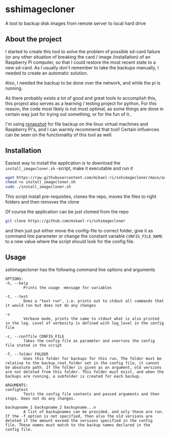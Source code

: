 # sshimagecloner
A tool to backup disk images from remote server to local hard drive

## About the project

I started to create this tool to solve the problem of possible sd-card failure (or any other situation of breaking the card / image /installation) of an Raspberry Pi computer, so that I could restore the most recent state to a new sd-card. As I usually don't remember to take the backups manually, I needed to create an automatic solution.

Also, I needed the backup to be done over the network, and while the pi is running.

As there probably exists a lot of good and great tools to accomplish this, this project also serves as a learning / testing project for python. For this reason, the code most likely is not most optimal, as some things are done in certain way just for trying out something, or for the fun of it..

I'm using [rsnapshot](https://rsnapshot.org/) for file backup on the linux virtual machines and Raspberry Pi's, and I can warmly recommend that tool! Certain influences can be seen on the functionality of this tool as well.

## Installation

Easiest way to install the application is to download the `install_imagecloner.sh` -script, make it executable and run it
```bash
wget https://raw.githubusercontent.com/mikael-ri/sshimagecloner/main/auto_install/install_imagecloner.sh
chmod +x install_imagecloner.sh
sudo ./install_imagecloner.sh
```

This script install pre-requisites, clones the repo, moves the files to right folders and then removes the clone

Of course the application can be just clomed from the repo
```bash
git clone https://github.com/mikael-ri/sshimagecloner
```
and then just put either move the config-file to correct folder, give it as command line parameter or change the constant variable `CONFIG_FILE_NAME` to a new value where the script should look for the config file.

## Usage

sshimagecloner has the following command line options and arguments
```
OPTIONS:
-h, --help
        Prints the usage -message for variables

-t, --test
        Does a "test run", i.e. prints out to stdout all commands that it would run but does not do any changes

-v
        Verbose mode, prints the same to stdout what is also printed in the log. Level of verbosity is defined with log_level in the config file

-c, --conffile CONFIG_FILE
        Takes the config file as parameter and overruns the config file stated in the script

-f, --folder FOLDER
        Uses this folder for backups for this run. The folder must be relative to the backup_root_folder set in the config file, it cannot be absolute path. If the folder is given as an argument, old versions are not deleted from this folder. This folder must exist, and when the backups are running, a subfolder is created for each backup.

ARGUMENTS:
configtest
        Tests the config file contents and passed arguments and then stops. Does not do any changes.

backupname_1 backupname_2 backupname...n
        A list of backupnames can be provided, and only these are run. If the -f option is not specified, then also the old versions are deleted if the amount exceed the versions specified in the config file. These names must match to the backup names declared in the config file.

```